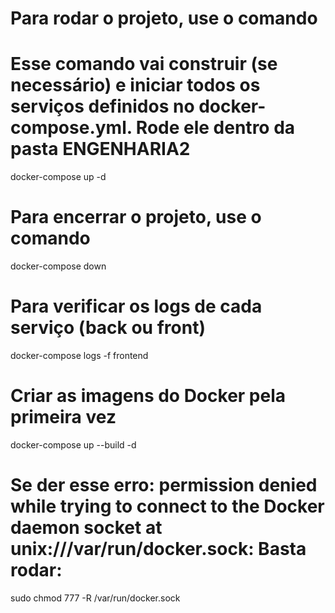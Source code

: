# Para rodar o projeto, use o comando
# Esse comando vai construir (se necessário) e iniciar todos os serviços definidos no docker-compose.yml. Rode ele dentro da pasta ENGENHARIA2

docker-compose up -d

# Para encerrar o projeto, use o comando

 docker-compose down

# Para verificar os logs de cada serviço (back ou front)

docker-compose logs -f frontend

# Criar as imagens do Docker pela primeira vez

docker-compose up --build -d

# Se der esse erro: permission denied while trying to connect to the Docker daemon socket at unix:///var/run/docker.sock: Basta rodar:

sudo chmod 777 -R /var/run/docker.sock